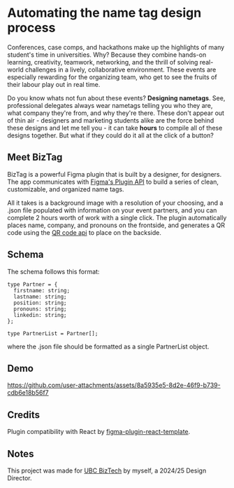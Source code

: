 # Automating the name tag design process

Conferences, case comps, and hackathons make up the highlights of many student's time in universities. Why? Because they combine hands-on learning, creativity, teamwork, networking, and the thrill of solving real-world challenges in a lively, collaborative environment. These events are especially rewarding for the organizing team, who get to see the fruits of their labour play out in real time.

Do you know whats not fun about these events? **Designing nametags**. See, professional delegates always wear nametags telling you who they are, what company they're from, and why they're there. These don't appear out of thin air - designers and marketing students alike are the force behind these designs and let me tell you - it can take **hours** to compile all of these designs together. But what if they could do it all at the click of a button?

## Meet BizTag

BizTag is a powerful Figma plugin that is built by a designer, for designers. The app communicates with [Figma's Plugin API](https://www.figma.com/plugin-docs/api/api-reference/) to build a series of clean, customizable, and organized name tags.

All it takes is a background image with a resolution of your choosing, and a .json file populated with information on your event partners, and you can complete 2 hours worth of work with a single click. The plugin automatically places name, company, and pronouns on the frontside, and generates a QR code using the [QR code api](https://goqr.me/api/) to place on the backside.

## Schema

The schema follows this format:

```
type Partner = {
  firstname: string;
  lastname: string;
  position: string;
  pronouns: string;
  linkedin: string;
};

type PartnerList = Partner[];
```

where the .json file should be formatted as a single PartnerList object.

## Demo

https://github.com/user-attachments/assets/8a5935e5-8d2e-46f9-b739-cdb6e18b56f7

## Credits

Plugin compatibility with React by [figma-plugin-react-template](https://github.com/nirsky/figma-plugin-react-template).

## Notes

This project was made for [UBC BizTech](https://www.ubcbiztech.com/) by myself, a 2024/25 Design Director.
